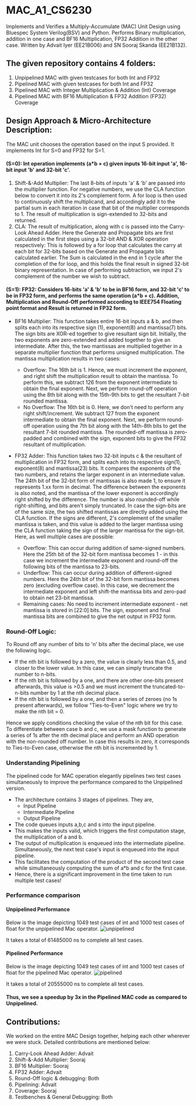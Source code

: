 # MAC_A1_CS6230
Implements and Verifies a Multiply-Accumulate (MAC) Unit Design using Bluespec System Verilog(BSV) and Python. Performs Binary multiplication, addition in one case and BF16 Multiplication, FP32 Addition in the other case.  Written by Advait Iyer (EE21B006) and SN Sooraj Skanda (EE21B132).

## The given repository contains 4 folders:

1. Unpipelined MAC with given testcases for both Int and FP32
2. Pipelined MAC with given testcases for both Int and FP32
3. Pipelined MAC with Integer Multiplication & Addition (Int) Coverage
4. Pipelined MAC with BF16 Multiplication & FP32 Addition (FP32) Coverage

## Design Approach & Micro-Architecture Description:
The MAC unit chooses the operation based on the input S provided. It implements Int for S=0 and FP32 for S=1.

#### (S=0): Int operation implements (a*b + c) given inputs 16-bit input 'a', 16-bit input 'b' and 32-bit 'c'. 
1. Shift-&-Add Multiplier: The last 8-bits of inputs 'a' & 'b' are passed into the multiplier function. For negative numbers, we use the CLA function below to convert it into its 2's complement form. A for loop is then used to continuously shift the multiplicand, and accordingly add it to the partial sum in each iteration in case that bit of the multiplier corresponds to 1. The result of multiplication is sign-extended to 32-bits and returned.
2. CLA: The result of multiplication, along with c is passed into the Carry-Look Ahead Adder. Here the Generate and Propagate bits are first calculated in the first steps using a 32-bit AND & XOR operation respectively: This is followed by a for loop that calculates the carry at each bit for 32-bits based on the Generate and Propagate bits calculated earlier. The Sum is calculated in the end in 1 cycle after the completion of the for loop, and this holds the final result in signed 32-bit binary representation. In case of performing subtraction, we input 2's complement of the number we wish to subtract.

#### (S=1): FP32: Considers 16-bits 'a' & 'b' to be in BF16 form, and 32-bit 'c' to be in FP32 form, and performs the same operation (a*b + c). Addition, Multiplication and Round-Off performed according to IEEE754 Floating point format and Result is returned in FP32 form.
- BF16 Multiplier: This function takes entire 16-bit inputs a & b, and then splits each into its respective sign (1), exponent(8) and mantissa(7) bits. The sign bits are XOR-ed together to give resultant sign bit. Initially, the two exponents are zero-extended and added together to give an intermediate. After this, the two mantissas are multiplied together in a separate multiplier function that performs unsigned multiplication. The mantissa multiplication results in two cases:

  - Overflow: The 16th bit is 1. Hence, we must increment the exponent, and right shift the multiplication result to obtain the mantissa. To perform this, we subtract 126 from the exponent intermediate to obtain the final exponent. Next, we perform round-off operation using the 8th bit along with the 15th-9th bits to get the resultant 7-bit rounded mantissa. 
  - No Overflow: The 16th bit is 0. Here, we don't need to perform any right shift/increment. We subtract 127 from the exponent intermediate to obtain the final exponent. Next, we perform round-off operation using the 7th bit along with the 14th-8th bits to get the resultant 7-bit rounded mantissa. 
The rounded-off mantissa is zero-padded and combined with the sign, exponent bits to give the FP32 resultant of multiplication.

- FP32 Adder: This function takes two 32-bit inputs c & the resultant of multiplication in FP32 form, and splits each into its respective sign(1), exponent(8) and mantissa(23) bits. It compares the exponents of the two numbers, and retains the larger exponent in an intermediate value. The 24th bit of the 32-bit form of mantissas is also made 1, to ensure it represents 1.xx form in decimal. The difference between the exponents is also noted, and the mantissa of the lower exponent is accordingly right shifted by the difference. The number is also rounded-off while right-shifting, and bits aren't simply truncated. In case the sign-bits are of the same size, the two shifted mantissas are directly added using the CLA function. If the signs are different, 2's complement of the smaller mantissa is taken, and this value is added to the larger mantissa using the CLA function taking the sign of the larger mantissa for the sign-bit. Here, as well multiple cases are possible:

  - Overflow: This can occur during addition of same-signed numbers. Here the 25th bit of the 32-bit form mantissa becomes 1 - in this case we increment the intermediate exponent and round-off the following bits of the mantissa to 23-bits.
  - Underflow: This can occur during addition of different-signed numbers. Here the 24th bit of the 32-bit form mantissa becomes zero (excluding overflow case). In this case, we decrement the intermediate exponent and left shift-the mantissa bits and zero-pad to obtain net 23-bit mantissa.
  - Remaining cases: No need to increment intermediate exponent - net mantissa is stored in [22:0] bits. 
The sign, exponent and final mantissa bits are combined to give the net output in FP32 form.

### Round-Off Logic: 
To Round off any number of bits to 'n' bits after the decimal place, we use the following logic.
- If the nth bit is followed by a zero, the value is clearly less than 0.5, and closer to the lower value. In this case, we can simply truncate the number to n-bits.
- If the nth bit is followed by a one, and there are other one-bits present afterwards, this value is >0.5 and we must increment the truncated-to-n-bits number by 1 at the nth decimal place. 
- If the nth bit is followed by a one, and then a series of zeroes (no 1s present afterwards), we follow "Ties-to-Even" logic where we try to make the nth bit = 0.

Hence we apply conditions checking the value of the nth bit for this case.
To differentiate between case b and c, we use a mask function to generate a series of 1s after the nth decimal place and perform an AND operation with the non-rounded off number. In case this results in zero, it corresponds to Ties-to-Even case, otherwise the nth bit is incremented by 1.

### Understanding Pipelining

The pipelined code for MAC operation elegantly pipelines two test cases simultaneously to improve the performance compared to the Unpipelined version. 
- The architecture contains 3 stages of pipelines. They are,
  - Input Pipeline
  - Intermediate Pipeline
  - Output Pipeline
 - The code queues inputs a,b,c and s into the input pipeline.
 - This makes the inputs valid, which triggers the first computation stage, the multiplication of a and b.
 - The output of multiplication is enqueued into the intermediate pipeline. Simultaneously, the next test case's input is enqueued into the input pipeline.
 - This facilitates the computation of the product of the second test case while simultaneously computing the sum of a*b and c for the first case.
 - Hence, there is a significant improvement in the time taken to run multiple test cases!

### Performance comparison

#### Unpipelined Performance

Below is the image depicting 1049 test cases of int and 1000 test cases of float for the unpipelined Mac operator.
![unpipelined](https://github.com/user-attachments/assets/6a75e9eb-db5b-4f5e-9b8b-f5744990c558)

It takes a total of 61485000 ns to complete all test cases.

#### Pipelined Performance

Below is the image depicting 1049 test cases of int and 1000 test cases of float for the pipelined Mac operator.
![pipelined](https://github.com/user-attachments/assets/d402dc32-4016-4569-b2bf-1befe7e72535)

It takes a total of 20555000 ns to complete all test cases.
#### Thus, we see a speedup by 3x in the Pipelined MAC code as compared to Unpipelined.

## Contributions:

We worked on the entire MAC Design together, helping each other wherever we were stuck. Detailed contributions are mentioned below:
1. Carry-Look Ahead Adder: Advait
2. Shift-&-Add Multiplier: Sooraj
3. BF16 Multiplier: Sooraj
4. FP32 Adder: Advait
5. Round-Off logic & debugging: Both
6. Pipelining: Advait
7. Coverage: Sooraj
8. Testbenches & General Debugging: Both



